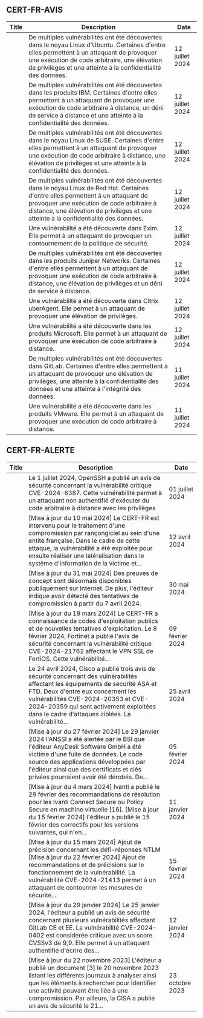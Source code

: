
## CERT-FR-AVIS
|Title|Description|Date|
|---|---|---|
| [](https://www.cert.ssi.gouv.fr/avis/CERTFR-2024-AVI-0580/) | De multiples vulnérabilités ont été découvertes dans le noyau Linux d'Ubuntu. Certaines d'entre elles permettent à un attaquant de provoquer une exécution de code arbitraire, une élévation de privilèges et une atteinte à la confidentialité des données. | 12 juillet 2024 |
| [](https://www.cert.ssi.gouv.fr/avis/CERTFR-2024-AVI-0579/) | De multiples vulnérabilités ont été découvertes dans les produits IBM. Certaines d'entre elles permettent à un attaquant de provoquer une exécution de code arbitraire à distance, un déni de service à distance et une atteinte à la confidentialité des données. | 12 juillet 2024 |
| [](https://www.cert.ssi.gouv.fr/avis/CERTFR-2024-AVI-0578/) | De multiples vulnérabilités ont été découvertes dans le noyau Linux de SUSE. Certaines d'entre elles permettent à un attaquant de provoquer une exécution de code arbitraire à distance, une élévation de privilèges et une atteinte à la confidentialité des données. | 12 juillet 2024 |
| [](https://www.cert.ssi.gouv.fr/avis/CERTFR-2024-AVI-0577/) | De multiples vulnérabilités ont été découvertes dans le noyau Linux de Red Hat. Certaines d'entre elles permettent à un attaquant de provoquer une exécution de code arbitraire à distance, une élévation de privilèges et une atteinte à la confidentialité des données. | 12 juillet 2024 |
| [](https://www.cert.ssi.gouv.fr/avis/CERTFR-2024-AVI-0576/) | Une vulnérabilité a été découverte dans Exim. Elle permet à un attaquant de provoquer un contournement de la politique de sécurité. | 12 juillet 2024 |
| [](https://www.cert.ssi.gouv.fr/avis/CERTFR-2024-AVI-0575/) | De multiples vulnérabilités ont été découvertes dans les produits Juniper Networks. Certaines d'entre elles permettent à un attaquant de provoquer une exécution de code arbitraire à distance, une élévation de privilèges et un déni de service à distance. | 12 juillet 2024 |
| [](https://www.cert.ssi.gouv.fr/avis/CERTFR-2024-AVI-0574/) | Une vulnérabilité a été découverte dans Citrix uberAgent. Elle permet à un attaquant de provoquer une élévation de privilèges. | 12 juillet 2024 |
| [](https://www.cert.ssi.gouv.fr/avis/CERTFR-2024-AVI-0573/) | Une vulnérabilité a été découverte dans les produits Microsoft. Elle permet à un attaquant de provoquer une exécution de code arbitraire à distance. | 12 juillet 2024 |
| [](https://www.cert.ssi.gouv.fr/avis/CERTFR-2024-AVI-0572/) | De multiples vulnérabilités ont été découvertes dans GitLab. Certaines d'entre elles permettent à un attaquant de provoquer une élévation de privilèges, une atteinte à la confidentialité des données et une atteinte à l'intégrité des données. | 11 juillet 2024 |
| [](https://www.cert.ssi.gouv.fr/avis/CERTFR-2024-AVI-0571/) | Une vulnérabilité a été découverte dans les produits VMware. Elle permet à un attaquant de provoquer une exécution de code arbitraire à distance. | 11 juillet 2024 |
## CERT-FR-ALERTE
|Title|Description|Date|
|---|---|---|
| [](https://www.cert.ssi.gouv.fr/alerte/CERTFR-2024-ALE-009/) | Le 1 juillet 2024, OpenSSH a publié un avis de sécurité concernant la vulnérabilité critique CVE-2024-6387. Cette vulnérabilité permet à un attaquant non authentifié d'exécuter du code arbitraire à distance avec les privilèges  | 01 juillet 2024 |
| [](https://www.cert.ssi.gouv.fr/alerte/CERTFR-2024-ALE-006/) | [Mise à jour du 10 mai 2024] Le CERT-FR est intervenu pour le traitement d'une compromission par rançongiciel au sein d'une entité française. Dans le cadre de cette attaque, la vulnérabilité a été exploitée pour ensuite réaliser une latéralisation dans le système d'information de la victime et... | 12 avril 2024 |
| [](https://www.cert.ssi.gouv.fr/alerte/CERTFR-2024-ALE-008/) | [Mise à jour du 31 mai 2024] Des preuves de concept sont désormais disponibles publiquement sur Internet. De plus, l'éditeur indique avoir détecté des tentatives de compromission à partir du 7 avril 2024.  | 30 mai 2024 |
| [](https://www.cert.ssi.gouv.fr/alerte/CERTFR-2024-ALE-004/) | [Mise à jour du 19 mars 2024] Le CERT-FR a connaissance de codes d'exploitation publics et de nouvelles tentatives d'exploitation. Le 8 février 2024, Fortinet a publié l'avis de sécurité concernant la vulnérabilité critique CVE-2024-21762 affectant le VPN SSL de FortiOS. Cette vulnérabilité... | 09 février 2024 |
| [](https://www.cert.ssi.gouv.fr/alerte/CERTFR-2024-ALE-007/) | Le 24 avril 2024, Cisco a publié trois avis de sécurité concernant des vulnérabilités affectant les équipements de sécurité ASA et FTD. Deux d'entre eux concernent les vulnérabilités CVE-2024-20353 et CVE-2024-20359 qui sont activement exploitées dans le cadre d'attaques ciblées. La vulnérabilité... | 25 avril 2024 |
| [](https://www.cert.ssi.gouv.fr/alerte/CERTFR-2024-ALE-003/) | [Mise à jour du 27 février 2024] Le 29 janvier 2024 l'ANSSI a été alertée par le BSI que l'éditeur AnyDesk Software GmbH a été victime d'une fuite de données. Le code source des applications développées par l'éditeur ainsi que des certificats et clés privées pourraient avoir été dérobés. De... | 05 février 2024 |
| [](https://www.cert.ssi.gouv.fr/alerte/CERTFR-2024-ALE-001/) | [Mise à jour du 4 mars 2024] Ivanti a publié le 29 février des recommandations de résolution pour les Ivanti Connect Secure ou Policy Secure en machine virtuelle [16]. [Mise à jour du 15 février 2024] l'éditeur a publié le 15 février des correctifs pour les versions suivantes, qui n'en... | 11 janvier 2024 |
| [](https://www.cert.ssi.gouv.fr/alerte/CERTFR-2024-ALE-005/) | [Mise à jour du 15 mars 2024] Ajout de précision concernant les défi-réponses NTLM [Mise à jour du 22 février 2024] Ajout de recommandations et de précisions sur le fonctionnement de la vulnérabilité. La vulnérabilité CVE-2024-21413 permet à un attaquant de contourner les mesures de sécurité... | 15 février 2024 |
| [](https://www.cert.ssi.gouv.fr/alerte/CERTFR-2024-ALE-002/) | [Mise à jour du 29 janvier 2024] Le 25 janvier 2024, l'éditeur a publié un avis de sécurité concernant plusieurs vulnérabilités affectant GitLab CE et EE. La vulnérabilité CVE-2024-0402 est considérée critique avec un score CVSSv3 de 9,9. Elle permet à un attaquant authentifié d'écrire des... | 12 janvier 2024 |
| [](https://www.cert.ssi.gouv.fr/alerte/CERTFR-2023-ALE-012/) | [Mise à jour du 22 novembre 2023] L'éditeur a publié un document [3] le 20 novembre 2023 listant les différents journaux à analyser ainsi que les éléments à rechercher pour identifier une activité pouvant être liée à une compromission. Par ailleurs, la CISA a publié un avis de sécurité le 21... | 23 octobre 2023 |
